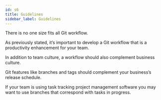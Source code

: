 ```yaml
---
id: s6
title: Guidelines
sidebar_label: Guidelines
---
```



<!-- #### Guidelines -->

There is no one size fits all Git workflow.

As previously stated, it’s important to develop a Git workflow that is a productivity enhancement for your team.

In addition to team culture, a workflow should also complement business culture.

Git features like branches and tags should complement your business’s release schedule.

If your team is using task tracking project management software you may want to use branches that correspond with tasks in progress.
